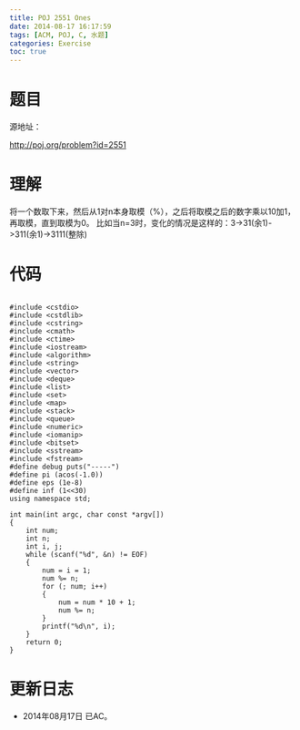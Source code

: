 ```yaml
---
title: POJ 2551 Ones
date: 2014-08-17 16:17:59
tags: [ACM, POJ, C, 水题]
categories: Exercise
toc: true
---
```

# 题目
源地址：

http://poj.org/problem?id=2551

# 理解
将一个数取下来，然后从1对n本身取模（%），之后将取模之后的数字乘以10加1，再取模，直到取模为0。
比如当n=3时，变化的情况是这样的：3->31(余1)->311(余1)->3111(整除)

<!-- more -->

# 代码

```

#include <cstdio>
#include <cstdlib>
#include <cstring>
#include <cmath>
#include <ctime>
#include <iostream>
#include <algorithm>
#include <string>
#include <vector>
#include <deque>
#include <list>
#include <set>
#include <map>
#include <stack>
#include <queue>
#include <numeric>
#include <iomanip>
#include <bitset>
#include <sstream>
#include <fstream>
#define debug puts("-----")
#define pi (acos(-1.0))
#define eps (1e-8)
#define inf (1<<30)
using namespace std;

int main(int argc, char const *argv[])
{
    int num;
    int n;
    int i, j;
    while (scanf("%d", &n) != EOF)
    {
        num = i = 1;
        num %= n;
        for (; num; i++)
        {
            num = num * 10 + 1;
            num %= n;
        }
        printf("%d\n", i);
    }
    return 0;
}

```

# 更新日志
- 2014年08月17日 已AC。